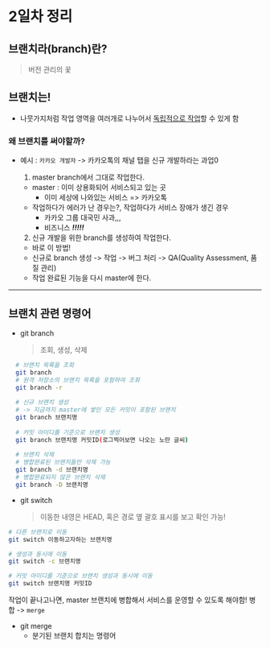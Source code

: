 # 2일차 정리

## 브랜치라(branch)란?

> 버전 관리의 꽃

### 

## 브랜치는!

- 나뭇가지처럼 작업 영역을 여러개로 나누어서 <u>독립적으로 작업</u>할 수 있게 함

### 왜 브랜치를 써야할까?

- 예시 : `카카오 개발자` -> 카카오톡의 채널 탭을 신규 개발하라는 과업0

  1. master branch에서 그대로 작업한다.

  - master : 이미 상용화되어 서비스되고 있는 곳
    - 이미 세상에 나와있는 서비스 => 카카오톡
  - 작업하다가 에러가 난 경우는?, 작업하다가 서비스 장애가 생긴 경우
    - 카카오 그룹 대국민 사과,,,
    - 비즈니스 _**!!!!!**_

  2. 신규 개발을 위한 branch를 생성하여 작업한다.

  - 바로 이 방법!
  - 신규로 branch 생성 -> 작업 -> 버그 처리 -> QA(Quality Assessment, 품질 관리)
  - 작업 완료된 기능을 다시 master에 한다.

------

## 브랜치 관련 명령어

- git branch

  > 조회, 생성, 삭제

```bash
  # 브랜치 목록을 조회
  git branch
  # 원격 저장소의 브랜치 목록을 포함하여 조회
  git branch -r
  
  # 신규 브랜치 생성
  # -> 지금까지 master에 쌓인 모든 커밋이 포함된 브랜치
  git branch 브랜치명
  
  # 커밋 아이디를 기준으로 브랜치 생성
  git branch 브랜치명 커밋ID(로그찍어보면 나오는 노란 글씨)
  
  # 브랜치 삭제
  # 병합완료된 브랜치들만 삭제 가능
  git branch -d 브랜치명
  # 병합완료되지 않은 브랜치 삭제
  git branch -D 브랜치명
```

- git switch

  > 이동한 내영은 HEAD, 혹은 경로 옆 괄호 표시를 보고 확인 가능!

```bash
# 다른 브랜치로 이동
git switch 이동하고자하는 브랜치명

# 생성과 동시에 이동
git switch -c 브랜치명

# 커밋 아이디를 기준으로 브랜치 생성과 동시에 이동
git switch 브랜치명 커밋ID
```

작업이 끝나고나면, master 브랜치에 병합해서 서비스를 운영할 수 있도록 해야함!
병합 -> `merge`

- git merge
  - 분기된 브랜치 합치는 명령어

